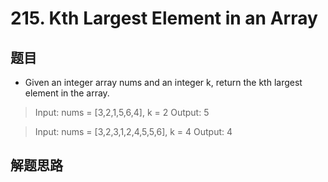# 215. Kth Largest Element in an Array
## 题目
- Given an integer array nums and an integer k, return the kth largest element in the array.


>Input: nums = [3,2,1,5,6,4], k = 2
>Output: 5

>Input: nums = [3,2,3,1,2,4,5,5,6], k = 4
>Output: 4
## 解题思路
